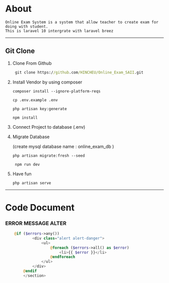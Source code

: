 # About

    Online Exam System is a system that allow teacher to create exam for doing with student.
    This is laravel 10 intergrate with laravel breez 
***




## Git Clone

1. Clone From Github
    ```cmd
     git clone https://github.com/HINCHEU/Online_Exam_SAII.git
    ```

    

2. Install Vendor by using composer
    ```cmd: 
    composer install --ignore-platform-reqs
    ```
    
    ```cmd: 
    cp .env.example .env
    ```
    ```cmd: 
    php artisan key:generate
    ```
    ```npm
    npm install
    ```

3. Connect Project to database (.env)

4. Migrate Database

    (create mysql database name : online_exam_db )
    ```cmd: 
    php artisan migrate:fresh --seed
    ```
    ```npm run dev
     npm run dev
    ```
    

5. Have fun
    ```cmd: 
    php artisan serve
    ```
 ---
# Code Document   
### ERROR MESSAGE ALTER
```php
    @if ($errors->any())
            <div class="alert alert-danger">
                <ul>
                    @foreach ($errors->all() as $error)
                        <li>{{ $error }}</li>
                    @endforeach
                </ul>
            </div>
        @endif
        </section>
```


